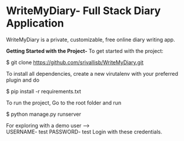 # WriteMyDiary- Full Stack Diary Application
WriteMyDiary is a private, customizable, free online diary writing app.

<strong>Getting Started with the Project-</strong>
To get started with the project:

$ git clone https://github.com/srivallisb/WriteMyDiary.git

To install all dependencies, create a new virutalenv with your preferred plugin and do

$ pip install -r requirements.txt

To run the project, Go to the root folder and run

$ python manage.py runserver

For exploring with a demo user -->
<br>
USERNAME- test
PASSWORD- test
Login with these credentials.
